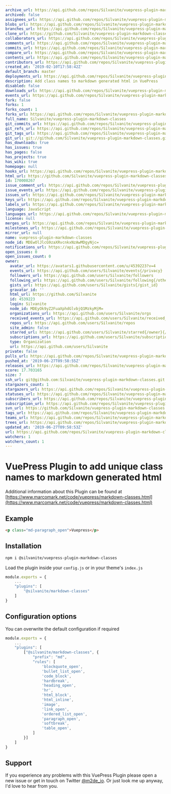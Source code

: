 ```yaml
---
archive_url: https://api.github.com/repos/Silvanite/vuepress-plugin-markdown-classes/{archive_format}{/ref}
archived: false
assignees_url: https://api.github.com/repos/Silvanite/vuepress-plugin-markdown-classes/assignees{/user}
blobs_url: https://api.github.com/repos/Silvanite/vuepress-plugin-markdown-classes/git/blobs{/sha}
branches_url: https://api.github.com/repos/Silvanite/vuepress-plugin-markdown-classes/branches{/branch}
clone_url: https://github.com/Silvanite/vuepress-plugin-markdown-classes.git
collaborators_url: https://api.github.com/repos/Silvanite/vuepress-plugin-markdown-classes/collaborators{/collaborator}
comments_url: https://api.github.com/repos/Silvanite/vuepress-plugin-markdown-classes/comments{/number}
commits_url: https://api.github.com/repos/Silvanite/vuepress-plugin-markdown-classes/commits{/sha}
compare_url: https://api.github.com/repos/Silvanite/vuepress-plugin-markdown-classes/compare/{base}...{head}
contents_url: https://api.github.com/repos/Silvanite/vuepress-plugin-markdown-classes/contents/{+path}
contributors_url: https://api.github.com/repos/Silvanite/vuepress-plugin-markdown-classes/contributors
created_at: '2019-02-10T17:58:42Z'
default_branch: master
deployments_url: https://api.github.com/repos/Silvanite/vuepress-plugin-markdown-classes/deployments
description: Add class names to markdown generated html in VuePress
disabled: false
downloads_url: https://api.github.com/repos/Silvanite/vuepress-plugin-markdown-classes/downloads
events_url: https://api.github.com/repos/Silvanite/vuepress-plugin-markdown-classes/events
fork: false
forks: 1
forks_count: 1
forks_url: https://api.github.com/repos/Silvanite/vuepress-plugin-markdown-classes/forks
full_name: Silvanite/vuepress-plugin-markdown-classes
git_commits_url: https://api.github.com/repos/Silvanite/vuepress-plugin-markdown-classes/git/commits{/sha}
git_refs_url: https://api.github.com/repos/Silvanite/vuepress-plugin-markdown-classes/git/refs{/sha}
git_tags_url: https://api.github.com/repos/Silvanite/vuepress-plugin-markdown-classes/git/tags{/sha}
git_url: git://github.com/Silvanite/vuepress-plugin-markdown-classes.git
has_downloads: true
has_issues: true
has_pages: false
has_projects: true
has_wiki: true
homepage: null
hooks_url: https://api.github.com/repos/Silvanite/vuepress-plugin-markdown-classes/hooks
html_url: https://github.com/Silvanite/vuepress-plugin-markdown-classes
id: 170008267
issue_comment_url: https://api.github.com/repos/Silvanite/vuepress-plugin-markdown-classes/issues/comments{/number}
issue_events_url: https://api.github.com/repos/Silvanite/vuepress-plugin-markdown-classes/issues/events{/number}
issues_url: https://api.github.com/repos/Silvanite/vuepress-plugin-markdown-classes/issues{/number}
keys_url: https://api.github.com/repos/Silvanite/vuepress-plugin-markdown-classes/keys{/key_id}
labels_url: https://api.github.com/repos/Silvanite/vuepress-plugin-markdown-classes/labels{/name}
language: JavaScript
languages_url: https://api.github.com/repos/Silvanite/vuepress-plugin-markdown-classes/languages
license: null
merges_url: https://api.github.com/repos/Silvanite/vuepress-plugin-markdown-classes/merges
milestones_url: https://api.github.com/repos/Silvanite/vuepress-plugin-markdown-classes/milestones{/number}
mirror_url: null
name: vuepress-plugin-markdown-classes
node_id: MDEwOlJlcG9zaXRvcnkxNzAwMDgyNjc=
notifications_url: https://api.github.com/repos/Silvanite/vuepress-plugin-markdown-classes/notifications{?since,all,participating}
open_issues: 0
open_issues_count: 0
owner:
  avatar_url: https://avatars1.githubusercontent.com/u/4539223?v=4
  events_url: https://api.github.com/users/Silvanite/events{/privacy}
  followers_url: https://api.github.com/users/Silvanite/followers
  following_url: https://api.github.com/users/Silvanite/following{/other_user}
  gists_url: https://api.github.com/users/Silvanite/gists{/gist_id}
  gravatar_id: ''
  html_url: https://github.com/Silvanite
  id: 4539223
  login: Silvanite
  node_id: MDEyOk9yZ2FuaXphdGlvbjQ1MzkyMjM=
  organizations_url: https://api.github.com/users/Silvanite/orgs
  received_events_url: https://api.github.com/users/Silvanite/received_events
  repos_url: https://api.github.com/users/Silvanite/repos
  site_admin: false
  starred_url: https://api.github.com/users/Silvanite/starred{/owner}{/repo}
  subscriptions_url: https://api.github.com/users/Silvanite/subscriptions
  type: Organization
  url: https://api.github.com/users/Silvanite
private: false
pulls_url: https://api.github.com/repos/Silvanite/vuepress-plugin-markdown-classes/pulls{/number}
pushed_at: '2019-06-27T09:58:55Z'
releases_url: https://api.github.com/repos/Silvanite/vuepress-plugin-markdown-classes/releases{/id}
score: 17.703165
size: 7
ssh_url: git@github.com:Silvanite/vuepress-plugin-markdown-classes.git
stargazers_count: 1
stargazers_url: https://api.github.com/repos/Silvanite/vuepress-plugin-markdown-classes/stargazers
statuses_url: https://api.github.com/repos/Silvanite/vuepress-plugin-markdown-classes/statuses/{sha}
subscribers_url: https://api.github.com/repos/Silvanite/vuepress-plugin-markdown-classes/subscribers
subscription_url: https://api.github.com/repos/Silvanite/vuepress-plugin-markdown-classes/subscription
svn_url: https://github.com/Silvanite/vuepress-plugin-markdown-classes
tags_url: https://api.github.com/repos/Silvanite/vuepress-plugin-markdown-classes/tags
teams_url: https://api.github.com/repos/Silvanite/vuepress-plugin-markdown-classes/teams
trees_url: https://api.github.com/repos/Silvanite/vuepress-plugin-markdown-classes/git/trees{/sha}
updated_at: '2019-06-27T09:58:53Z'
url: https://api.github.com/repos/Silvanite/vuepress-plugin-markdown-classes
watchers: 1
watchers_count: 1
---
```


# VuePress Plugin to add unique class names to markdown generated html

Additional information about this Plugin can be found at [https://www.marcomark.net/code/vuepress/markdown-classes.html](https://www.marcomark.net/code/vuepress/markdown-classes.html)

## Example

```html
<p class="md-paragraph_open">Vuepress</p>
```

## Installation

```sh
npm i @silvanite/vuepress-plugin-markdown-classes
```

Load the plugin inside your `config.js` or in your theme's `index.js`

```js
module.exports = {
    ...
    "plugins": [
        "@silvanite/markdown-classes"
    ]
}
```

## Configuration options

You can overwrite the default configuration if required

```js
module.exports = {
    ...
    "plugins": [
        ["@silvanite/markdown-classes", {
            "prefix": "md",
            "rules": [
                'blockquote_open',
                'bullet_list_open',
                'code_block',
                'hardbreak',
                'heading_open',
                'hr',
                'html_block',
                'html_inline',
                'image',
                'link_open',
                'ordered_list_open',
                'paragraph_open',
                'softbreak',
                'table_open',
            ]
        }]
    ]
}
```

## Support

If you experience any problems with this VuePress Plugin please open a new issue or get in touch on Twitter [@m2de_io](https://twitter.com/m2de_io). Or just look me up anyway, I'd love to hear from you.

